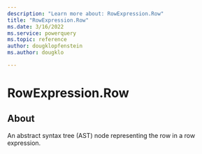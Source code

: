 ```yaml
---
description: "Learn more about: RowExpression.Row"
title: "RowExpression.Row"
ms.date: 3/16/2022
ms.service: powerquery
ms.topic: reference
author: dougklopfenstein
ms.author: dougklo

---
```

# RowExpression.Row

## About

An abstract syntax tree (AST) node representing the row in a row expression.
